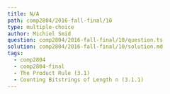 ```yaml
---
title: N/A
path: comp2804/2016-fall-final/10
type: multiple-choice
author: Michiel Smid
question: comp2804/2016-fall-final/10/question.ts
solution: comp2804/2016-fall-final/10/solution.md
tags:
  - comp2804
  - comp2804-final
  - The Product Rule (3.1)
  - Counting Bitstrings of Length n (3.1.1)
---
```

